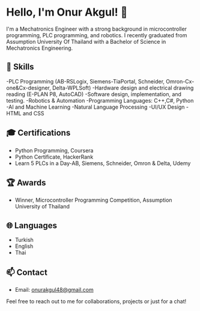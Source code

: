 # Hello, I'm Onur Akgul! 👋

I'm a Mechatronics Engineer with a strong background in microcontroller programming, PLC programming, and robotics. I recently graduated from Assumption University Of Thailand with a Bachelor of Science in Mechatronics Engineering.

## 🚀 Skills

-PLC Programming (AB-RSLogix, Siemens-TiaPortal, Schneider, Omron-Cx-one&Cx-designer, Delta-WPLSoft)
-Hardware design and electrical drawing reading (E-PLAN P8, AutoCAD)
-Software design, implementation, and testing.
-Robotics & Automation 
-Programming Languages: C++,C#, Python 
-AI and Machine Learning
-Natural Language Processing
-UI/UX Design
-HTML and CSS


## 🎓 Certifications

- Python Programming, Coursera
- Python Certificate, HackerRank
- Learn 5 PLCs in a Day-AB, Siemens, Schneider, Omron & Delta, Udemy

## 🏆 Awards

- Winner, Microcontroller Programming Competition, Assumption University of Thailand


## 🌐 Languages

- Turkish
- English
- Thai

## 📫 Contact

- Email: onurakgul48@gmail.com

Feel free to reach out to me for collaborations, projects or just for a chat!
